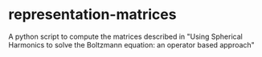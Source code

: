 # representation-matrices
A python script to compute the matrices described in "Using Spherical Harmonics to solve the Boltzmann equation: an operator based approach"
